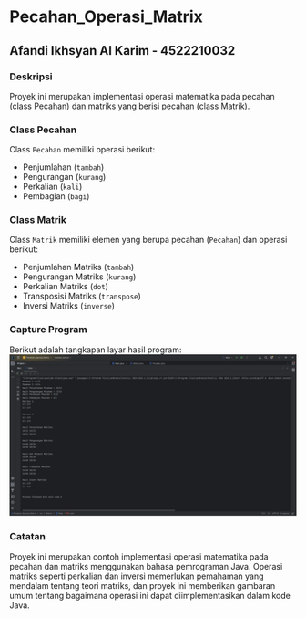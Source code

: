 # Pecahan_Operasi_Matrix
## Afandi Ikhsyan Al Karim - 4522210032

### Deskripsi
Proyek ini merupakan implementasi operasi matematika pada pecahan (class Pecahan) dan matriks yang berisi pecahan (class Matrik). 

### Class Pecahan
Class `Pecahan` memiliki operasi berikut:
- Penjumlahan (`tambah`)
- Pengurangan (`kurang`)
- Perkalian (`kali`)
- Pembagian (`bagi`)

### Class Matrik
Class `Matrik` memiliki elemen yang berupa pecahan (`Pecahan`) dan operasi berikut:
- Penjumlahan Matriks (`tambah`)
- Pengurangan Matriks (`kurang`)
- Perkalian Matriks (`dot`)
- Transposisi Matriks (`transpose`)
- Inversi Matriks (`inverse`)

### Capture Program
Berikut adalah tangkapan layar hasil program:
![Capture Hasih](output.PNG)

### Catatan
Proyek ini merupakan contoh implementasi operasi matematika pada pecahan dan matriks menggunakan bahasa pemrograman Java. Operasi matriks seperti perkalian dan inversi memerlukan pemahaman yang mendalam tentang teori matriks, dan proyek ini memberikan gambaran umum tentang bagaimana operasi ini dapat diimplementasikan dalam kode Java.
